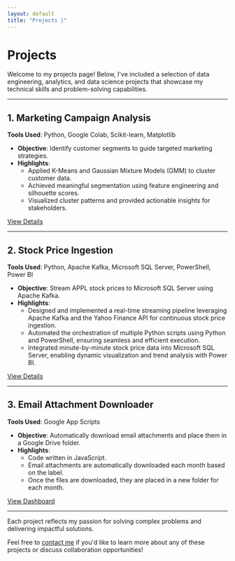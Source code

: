 ```yaml
---
layout: default
title: "Projects |"
---
```


# Projects  

Welcome to my projects page! Below, I've included a selection of data engineering, analytics, and data science projects that showcase my technical skills and problem-solving capabilities.  

---

## **1. Marketing Campaign Analysis**  
**Tools Used**: Python, Google Colab, Scikit-learn, Matplotlib  
- **Objective**: Identify customer segments to guide targeted marketing strategies.  
- **Highlights**:  
  - Applied K-Means and Gaussian Mixture Models (GMM) to cluster customer data.  
  - Achieved meaningful segmentation using feature engineering and silhouette scores.  
  - Visualized cluster patterns and provided actionable insights for stakeholders.  

[View Details](https://github.com/SMcQueen2023/Marketing-Campaign-Analysis)  

---

## **2. Stock Price Ingestion**  
**Tools Used**: Python, Apache Kafka, Microsoft SQL Server, PowerShell, Power BI  
- **Objective**: Stream APPL stock prices to Microsoft SQL Server using Apache Kafka.  
- **Highlights**:  
  - Designed and implemented a real-time streaming pipeline leveraging Apache Kafka and the Yahoo Finance API for continuous stock price ingestion.  
  - Automated the orchestration of multiple Python scripts using Python and PowerShell, ensuring seamless and efficient execution.
  - Integrated minute-by-minute stock price data into Microsoft SQL Server, enabling dynamic visualization and trend analysis with Power BI.
    
[View Details](https://github.com/SMcQueen2023/Stock-Price-Ingestion)  

---

## **3. Email Attachment Downloader**  
**Tools Used**: Google App Scripts  
- **Objective**: Automatically download email attachments and place them in a Google Drive folder.  
- **Highlights**:  
  - Code written in JavaScript.  
  - Email attachments are automatically downloaded each month based on the label.  
  - Once the files are downloaded, they are placed in a new folder for each month.  

[View Dashboard](https://github.com/SMcQueen2023/Email-Attachment-Downloader)  

---

Each project reflects my passion for solving complex problems and delivering impactful solutions.

Feel free to [contact me](/contact/) if you'd like to learn more about any of these projects or discuss collaboration opportunities!  
